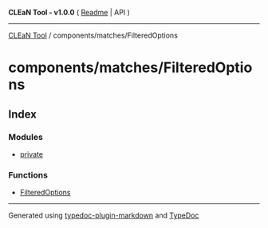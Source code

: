 **CLEaN Tool - v1.0.0** ( [Readme](../../../README.md) \| API )

***

[CLEaN Tool](../../../modules.md) / components/matches/FilteredOptions

# components/matches/FilteredOptions

## Index

### Modules

- [private](private/README.md)

### Functions

- [FilteredOptions](functions/FilteredOptions.md)

***

Generated using [typedoc-plugin-markdown](https://www.npmjs.com/package/typedoc-plugin-markdown) and [TypeDoc](https://typedoc.org/)
